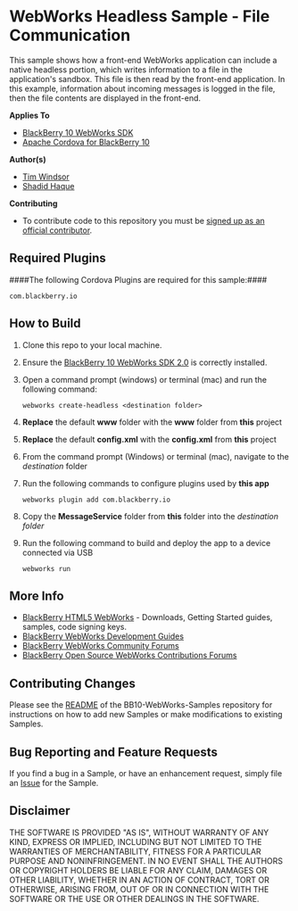 # WebWorks Headless Sample - File Communication

This sample shows how a front-end WebWorks application can include a native headless portion, which writes information to a file in the application's sandbox. This file is then read by the front-end application. In this example, information about incoming messages is logged in the file, then the file contents are displayed in the front-end.

**Applies To**

* [BlackBerry 10 WebWorks SDK](https://developer.blackberry.com/html5/download/sdk) 
* [Apache Cordova for BlackBerry 10](https://github.com/blackberry/cordova-blackberry/tree/master/blackberry10) 

**Author(s)** 

* [Tim Windsor](https://www.github.com/timwindsor)
* [Shadid Haque](https://github.com/shaque)

**Contributing**

* To contribute code to this repository you must be [signed up as an official contributor](http://blackberry.github.com/howToContribute.html).


## Required Plugins ##

####The following Cordova Plugins are required for this sample:####

	com.blackberry.io

## How to Build

1. Clone this repo to your local machine.

2. Ensure the [BlackBerry 10 WebWorks SDK 2.0](https://developer.blackberry.com/html5/download/sdk) is correctly installed.
3. Open a command prompt (windows) or terminal (mac) and run the following command:

	```
	webworks create-headless <destination folder>
	```

4. **Replace** the default __www__ folder with the __www__ folder from **this** project

5. **Replace** the default __config.xml__ with the __config.xml__ from **this** project

6. From the command prompt (Windows) or terminal (mac), navigate to the _destination_ folder

7. Run the following commands to configure plugins used by **this app**

	```
	webworks plugin add com.blackberry.io
	```

8. Copy the __MessageService__ folder from **this** folder into the _destination folder_

9. Run the following command to build and deploy the app to a device connected via USB

	```
	webworks run
	```

## More Info

* [BlackBerry HTML5 WebWorks](https://bdsc.webapps.blackberry.com/html5/) - Downloads, Getting Started guides, samples, code signing keys.
* [BlackBerry WebWorks Development Guides](https://bdsc.webapps.blackberry.com/html5/documentation)
* [BlackBerry WebWorks Community Forums](http://supportforums.blackberry.com/t5/Web-and-WebWorks-Development/bd-p/browser_dev)
* [BlackBerry Open Source WebWorks Contributions Forums](http://supportforums.blackberry.com/t5/BlackBerry-WebWorks/bd-p/ww_con)

## Contributing Changes

Please see the [README](https://github.com/blackberry/BB10-WebWorks-Samples) of the BB10-WebWorks-Samples repository for instructions on how to add new Samples or make modifications to existing Samples.

## Bug Reporting and Feature Requests

If you find a bug in a Sample, or have an enhancement request, simply file an [Issue](https://github.com/blackberry/BB10-WebWorks-Samples/issues) for the Sample.

## Disclaimer

THE SOFTWARE IS PROVIDED "AS IS", WITHOUT WARRANTY OF ANY KIND, EXPRESS OR IMPLIED, INCLUDING BUT NOT LIMITED TO THE WARRANTIES OF MERCHANTABILITY, FITNESS FOR A PARTICULAR PURPOSE AND NONINFRINGEMENT. IN NO EVENT SHALL THE AUTHORS OR COPYRIGHT HOLDERS BE LIABLE FOR ANY CLAIM, DAMAGES OR OTHER LIABILITY, WHETHER IN AN ACTION OF CONTRACT, TORT OR OTHERWISE, ARISING FROM, OUT OF OR IN CONNECTION WITH THE SOFTWARE OR THE USE OR OTHER DEALINGS IN THE SOFTWARE.
